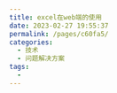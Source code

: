 ```yaml
---
title: excel在web端的使用
date: 2023-02-27 19:55:37
permalink: /pages/c60fa5/
categories:
  - 技术
  - 问题解决方案
tags:
  - 
---
```

